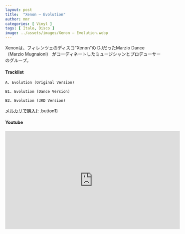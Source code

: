 ```yaml
---
layout: post
title:  "Xenon – Evolution"
author: mmr
categories: [ Vinyl ]
tags: [ Italo, Disco ]
image: ../assets/images/Xenon – Evolution.webp
---
```


Xenonは、フィレンツェのディスコ”Xenon”の DJだったMarzio Dance（Marzio Mugnaioni） がコーディネートしたミュージシャンとプロデューサーのグループ。

#### Tracklist
```md
A. Evolution (Original Version)

B1. Evolution (Dance Version)

B2. Evolution (3RD Version)
```

[メルカリで購入](https://jp.mercari.com/item/m66302757125?afid=6142608987){: .button1}

#### Youtube
<iframe width="560" height="315" src="https://www.youtube.com/embed/-aSEC1X5wQs?si=5T7PK1NqpZPcJvq3" title="YouTube video player" frameborder="0" allow="accelerometer; autoplay; clipboard-write; encrypted-media; gyroscope; picture-in-picture; web-share" referrerpolicy="strict-origin-when-cross-origin" allowfullscreen></iframe>